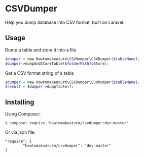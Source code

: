 # CSVDumper

Help you dump database into CSV format, built on Laravel.

## Usage

Dump a table and store it into a file
```php
$dumper = new Howtomakeaturn\CSVDumper\CSVDumper($tableName);
$dumper->dumpAndStoreTable($folderPathToStore);
```

Get a CSV format string of a table
```php
$dumper = new Howtomakeaturn\CSVDumper\CSVDumper($tableName);
$result = $dumper->dumpTable();
```

## Installing

Using Composer:

```
$ composer require 'howtomakeaturn/csvdumper:dev-master'
```

Or via json file:

```
"require": {
        "howtomakeaturn/csvdumper": "dev-master"
}
```
